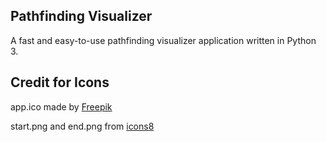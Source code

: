 ## Pathfinding Visualizer

A fast and easy-to-use pathfinding visualizer application written in Python 3.


## Credit for Icons

app.ico made by [Freepik](https://www.flaticon.com/free-icon/path_2064135?term=path&page=1&position=34)

start.png and end.png from [icons8](icons8.com)